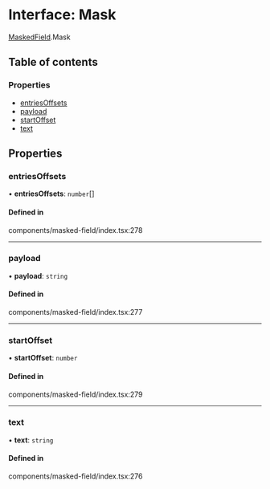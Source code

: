 # Interface: Mask

[MaskedField](../wiki/MaskedField).Mask

## Table of contents

### Properties

- [entriesOffsets](../wiki/MaskedField.Mask#entriesoffsets)
- [payload](../wiki/MaskedField.Mask#payload)
- [startOffset](../wiki/MaskedField.Mask#startoffset)
- [text](../wiki/MaskedField.Mask#text)

## Properties

### entriesOffsets

• **entriesOffsets**: `number`[]

#### Defined in

components/masked-field/index.tsx:278

___

### payload

• **payload**: `string`

#### Defined in

components/masked-field/index.tsx:277

___

### startOffset

• **startOffset**: `number`

#### Defined in

components/masked-field/index.tsx:279

___

### text

• **text**: `string`

#### Defined in

components/masked-field/index.tsx:276
